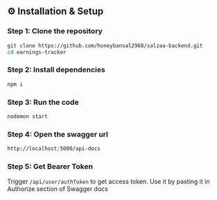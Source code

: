 
## ⚙️ Installation & Setup

### Step 1: Clone the repository
```bash
git clone https://github.com/honeybansal2968/salzaa-backend.git
cd earnings-tracker
```
### Step 2: Install dependencies
```bash
npm i
```

### Step 3: Run the code
```bash
nodemon start
```

### Step 4: Open the swagger url
```bash
http://localhost:5000/api-docs
```
### Step 5: Get Bearer Token
Trigger ```/api/user/authToken``` to get access token.
Use it by pasting it in Authorize section of Swagger docs
